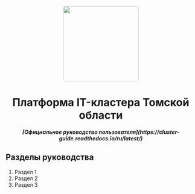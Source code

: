 <p align="center">
  <a href="https://profteam.su">
    <img src="https://user-images.githubusercontent.com/73885381/228187286-325746e4-16aa-47e5-a15e-ce589496f9df.png" width="200px" style="display: inline-block; border-radius: 5px">
  </a>
</p>
<h1 align="center">
  Платформа IT-кластера Томской области
</h1>
<p align="center">
    <em><b>[Официальное руководство пользователя](https://cluster-guide.readthedocs.io/ru/latest/)</b></em>
</p>


## Разделы руководства
1. Раздел 1
2. Раздел 2
3. Раздел 3
